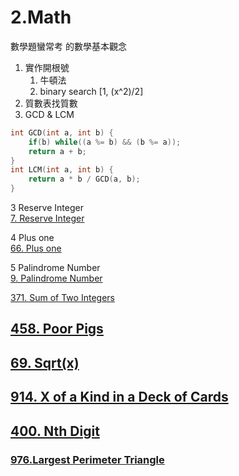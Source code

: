 # 2.Math

數學題蠻常考 的數學基本觀念

1. 實作開根號
   1. 牛頓法
   2. binary search \[1, \(x^2\)/2\]
2. 質數表找質數
3. GCD & LCM

```c
int GCD(int a, int b) {
    if(b) while((a %= b) && (b %= a));
    return a + b;
}
int LCM(int a, int b) {
    return a * b / GCD(a, b);
}
```

3 Reserve Integer  
[7. Reserve Integer](/questions/ReverseInteger.md)

4 Plus one  
[66. Plus one](/questions/PlusOne.md)

5 Palindrome Number  
[9. Palindrome Number](/questions/PalindromeNumber.md)

[371. Sum of Two Integers](/questions/questions/SumofTwoIntegers.md)

## [458. Poor Pigs](/questions/PoorPigs.md)

## [69. Sqrt\(x\)](/questions/sqrt.md)

## [914. X of a Kind in a Deck of Cards](/questions/XofaKindinaDeckofCards.md)

## [400. Nth Digit](/questions/NthDigit.md)

### [976.Largest Perimeter Triangle](/questions/LargestPerimeterTriangle.md)



